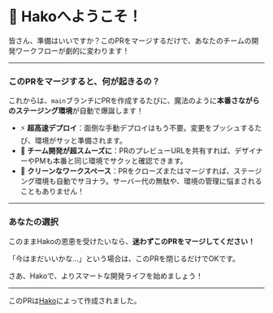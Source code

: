 # 🎊 **Hako**へようこそ！

皆さん、準備はいいですか？このPRをマージするだけで、あなたのチームの開発ワークフローが劇的に変わります！

---

### このPRをマージすると、何が起きるの？
これからは、`main`ブランチにPRを作成するたびに、魔法のように**本番さながらのステージング環境**が自動で爆誕します！

- ⚡️ **超高速デプロイ**：面倒な手動デプロイはもう不要。変更をプッシュするたび、環境がサッと準備されます。
- 🤝 **チーム開発が超スムーズに**：PRのプレビューURLを共有すれば、デザイナーやPMも本番と同じ環境でサクッと確認できます。
- 💨 **クリーンなワークスペース**：PRをクローズまたはマージすれば、ステージング環境も自動でサヨナラ。サーバー代の無駄や、環境の管理に悩まされることもありません！

---
### あなたの選択
このままHakoの恩恵を受けたいなら、**迷わずこのPRをマージしてください！**

「今はまだいいかな…」という場合は、このPRを閉じるだけでOKです。

さあ、Hakoで、よりスマートな開発ライフを始めましょう！

---

このPRは[Hako](https://github.com/apps/hako-bot)によって作成されました。
